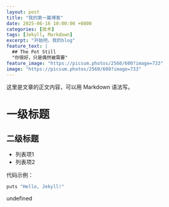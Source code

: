 ```yaml
---
layout: post
title: "我的第一篇博客"
date: 2025-06-16 10:00:00 +0800
categories: [技术]
tags: [Jekyll, Markdown]
excerpt: "开始吧，我的blog"
feature_text: |
  ## The Pot Still
  "你很好，只是偶然被需要"
feature_image: "https://picsum.photos/2560/600?image=733"
image: "https://picsum.photos/2560/600?image=733"
---
```


这里是文章的正文内容，可以用 Markdown 语法写。

# 一级标题

## 二级标题

- 列表项1
- 列表项2

代码示例：

```c
puts "Hello, Jekyll!"
```

undefined
